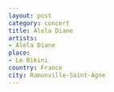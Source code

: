 ```yaml
---
layout: post
category: concert
title: Alela Diane
artists: 
- Alela Diane
place: 
- Le Bikini
country: France
city: Ramonville-Saint-Agne
---
```


